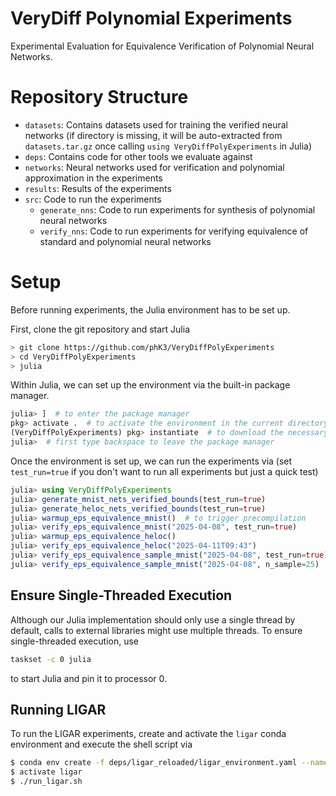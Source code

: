 # VeryDiff Polynomial Experiments

Experimental Evaluation for Equivalence Verification of Polynomial Neural Networks.

# Repository Structure

- `datasets`: Contains datasets used for training the verified neural networks (if directory is missing, it will be auto-extracted from `datasets.tar.gz` once calling `using VeryDiffPolyExperiments` in Julia)
- `deps`: Contains code for other tools we evaluate against
- `networks`: Neural networks used for verification and polynomial approximation in the experiments
- `results`: Results of the experiments
- `src`: Code to run the experiments
    - `generate_nns`: Code to run experiments for synthesis of polynomial neural networks
    - `verify_nns`: Code to run experiments for verifying equivalence of standard and polynomial neural networks

# Setup

Before running experiments, the Julia environment has to be set up.

First, clone the git repository and start Julia
```bash
> git clone https://github.com/phK3/VeryDiffPolyExperiments
> cd VeryDiffPolyExperiments
> julia
```

Within Julia, we can set up the environment via the built-in package manager.
```julia
julia> ]  # to enter the package manager
pkg> activate .  # to activate the environment in the current directory
(VeryDiffPolyExperiments) pkg> instantiate  # to download the necessary dependencies
julia>  # first type backspace to leave the package manager
```

Once the environment is set up, we can run the experiments via (set `test_run=true` if you don't want to run all experiments but just a quick test)
```julia
julia> using VeryDiffPolyExperiments
julia> generate_mnist_nets_verified_bounds(test_run=true)
julia> generate_heloc_nets_verified_bounds(test_run=true)
julia> warmup_eps_equivalence_mnist()  # to trigger precompilation
julia> verify_eps_equivalence_mnist("2025-04-08", test_run=true)
julia> warmup_eps_equivalence_heloc()
julia> verify_eps_equivalence_heloc("2025-04-11T09:43")
julia> verify_eps_equivalence_sample_mnist("2025-04-08", test_run=true)
julia> verify_eps_equivalence_sample_mnist("2025-04-08", n_sample=25)
```

## Ensure Single-Threaded Execution

Although our Julia implementation should only use a single thread by default, calls to external libraries might use multiple threads.
To ensure single-threaded execution, use
```bash
taskset -c 0 julia
```
to start Julia and pin it to processor $0$.

## Running LIGAR

To run the LIGAR experiments, create and activate the `ligar` conda environment and execute the shell script via
```bash
$ conda env create -f deps/ligar_reloaded/ligar_environment.yaml --name ligar 
$ activate ligar
$ ./run_ligar.sh
```






